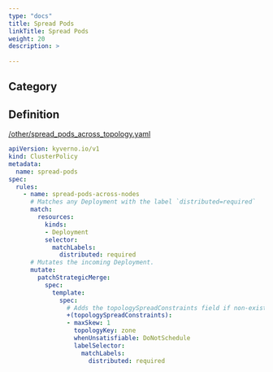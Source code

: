 ```yaml
---
type: "docs"
title: Spread Pods
linkTitle: Spread Pods
weight: 20
description: >
    
---
```


## Category


## Definition
[/other/spread_pods_across_topology.yaml](https://github.com/kyverno/policies/raw/main//other/spread_pods_across_topology.yaml)

```yaml
apiVersion: kyverno.io/v1
kind: ClusterPolicy
metadata:
  name: spread-pods
spec:
  rules:
    - name: spread-pods-across-nodes
      # Matches any Deployment with the label `distributed=required`
      match:
        resources:
          kinds:
          - Deployment
          selector:
            matchLabels:
              distributed: required
      # Mutates the incoming Deployment.
      mutate:
        patchStrategicMerge:
          spec:
            template:
              spec:
                # Adds the topologySpreadConstraints field if non-existent in the request.
                +(topologySpreadConstraints):
                - maxSkew: 1
                  topologyKey: zone
                  whenUnsatisfiable: DoNotSchedule
                  labelSelector:
                    matchLabels:
                      distributed: required
```
